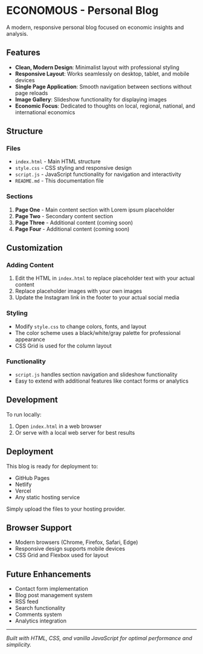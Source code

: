 # ECONOMOUS - Personal Blog

A modern, responsive personal blog focused on economic insights and analysis.

## Features

- **Clean, Modern Design**: Minimalist layout with professional styling
- **Responsive Layout**: Works seamlessly on desktop, tablet, and mobile devices
- **Single Page Application**: Smooth navigation between sections without page reloads
- **Image Gallery**: Slideshow functionality for displaying images
- **Economic Focus**: Dedicated to thoughts on local, regional, national, and international economics

## Structure

### Files
- `index.html` - Main HTML structure
- `style.css` - CSS styling and responsive design
- `script.js` - JavaScript functionality for navigation and interactivity
- `README.md` - This documentation file

### Sections
1. **Page One** - Main content section with Lorem ipsum placeholder
2. **Page Two** - Secondary content section
3. **Page Three** - Additional content (coming soon)
4. **Page Four** - Additional content (coming soon)

## Customization

### Adding Content
1. Edit the HTML in `index.html` to replace placeholder text with your actual content
2. Replace placeholder images with your own images
3. Update the Instagram link in the footer to your actual social media

### Styling
- Modify `style.css` to change colors, fonts, and layout
- The color scheme uses a black/white/gray palette for professional appearance
- CSS Grid is used for the column layout

### Functionality
- `script.js` handles section navigation and slideshow functionality
- Easy to extend with additional features like contact forms or analytics

## Development

To run locally:
1. Open `index.html` in a web browser
2. Or serve with a local web server for best results

## Deployment

This blog is ready for deployment to:
- GitHub Pages
- Netlify
- Vercel
- Any static hosting service

Simply upload the files to your hosting provider.

## Browser Support

- Modern browsers (Chrome, Firefox, Safari, Edge)
- Responsive design supports mobile devices
- CSS Grid and Flexbox used for layout

## Future Enhancements

- Contact form implementation
- Blog post management system
- RSS feed
- Search functionality
- Comments system
- Analytics integration

---

*Built with HTML, CSS, and vanilla JavaScript for optimal performance and simplicity.*

